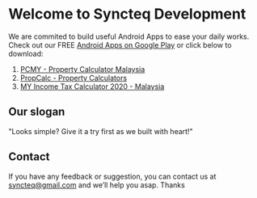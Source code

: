 # Welcome to Syncteq Development
We are commited to build useful Android Apps to ease your daily works. Check out our FREE
[Android Apps on Google Play](https://play.google.com/store/apps/dev?id=7422191688104838951) or click below to download:

1. [PCMY - Property Calculator Malaysia](https://play.google.com/store/apps/details?id=syncteq.propertycalculatormalaysia)
2. [PropCalc - Property Calculators](https://play.google.com/store/apps/details?id=syncteq.propertycalculators)
3. [MY Income Tax Calculator 2020 - Malaysia](https://play.google.com/store/apps/details?id=syncteq.myincometaxcalculator)

## Our slogan
"Looks simple? Give it a try first as we built with heart!"

## Contact
If you have any feedback or suggestion, you can contact us at syncteq@gmail.com and we’ll help you asap. Thanks
